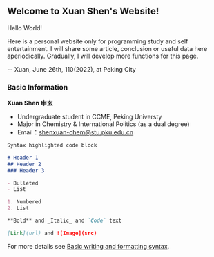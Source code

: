 ## Welcome to Xuan Shen's Website!

Hello World!

Here is a personal website only for programming study and self entertainment. I will share some article, conclusion or useful data here aperiodically. Gradually, I will develop more functions for this page. 

-- Xuan, June 26th, 110(2022), at Peking City

### Basic Information

**Xuan Shen 申玄**
- Undergraduate student in CCME, Peking Universty
- Major in Chemistry & International Politics (as a dual degree)
- Email：shenxuan-chem@stu.pku.edu.cn



```markdown
Syntax highlighted code block

# Header 1
## Header 2
### Header 3

- Bulleted
- List

1. Numbered
2. List

**Bold** and _Italic_ and `Code` text

[Link](url) and ![Image](src)
```

For more details see [Basic writing and formatting syntax](https://docs.github.com/en/github/writing-on-github/getting-started-with-writing-and-formatting-on-github/basic-writing-and-formatting-syntax).


